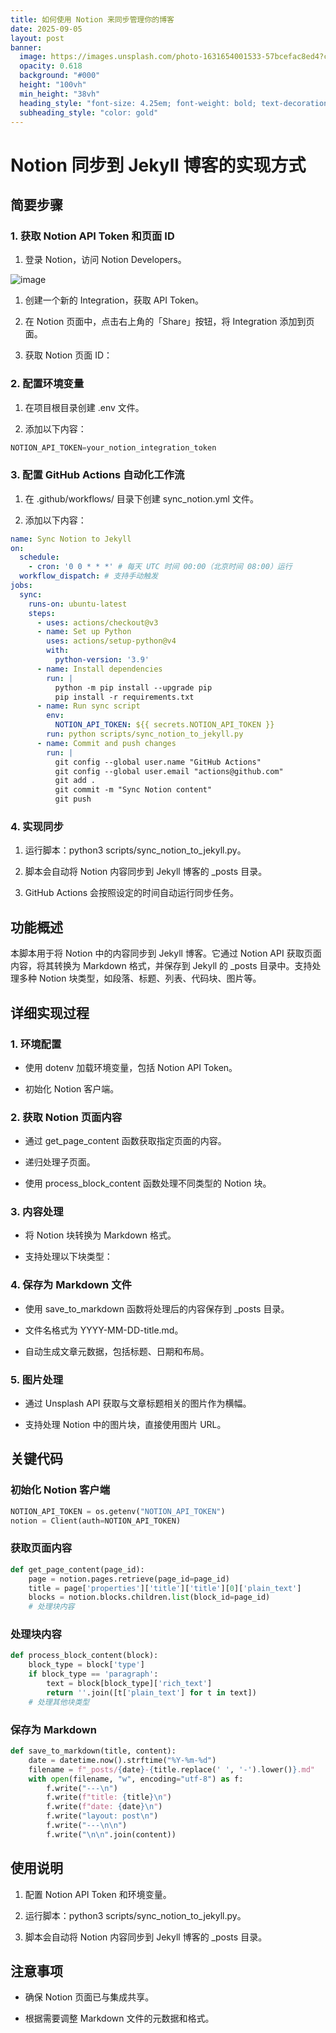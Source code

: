 ```yaml
---
title: 如何使用 Notion 来同步管理你的博客
date: 2025-09-05
layout: post
banner:
  image: https://images.unsplash.com/photo-1631654001533-57bcefac8ed4?crop=entropy&cs=tinysrgb&fit=max&fm=jpg&ixid=M3w2OTIwMzJ8MHwxfHJhbmRvbXx8fHx8fHx8fDE3NTcwNzYwNTl8&ixlib=rb-4.1.0&q=80&w=1080
  opacity: 0.618
  background: "#000"
  height: "100vh"
  min_height: "38vh"
  heading_style: "font-size: 4.25em; font-weight: bold; text-decoration: underline"
  subheading_style: "color: gold"
---
```


# Notion 同步到 Jekyll 博客的实现方式

## 简要步骤

### 1. 获取 Notion API Token 和页面 ID

1. 登录 Notion，访问 Notion Developers。

![image](https://prod-files-secure.s3.us-west-2.amazonaws.com/a7a0cc5a-89b9-4cda-8686-1fba0ca52f40/d19c1afe-dea5-4312-9333-786b0ba83054/image.png?X-Amz-Algorithm=AWS4-HMAC-SHA256&X-Amz-Content-Sha256=UNSIGNED-PAYLOAD&X-Amz-Credential=ASIAZI2LB46637XOYSJJ%2F20250905%2Fus-west-2%2Fs3%2Faws4_request&X-Amz-Date=20250905T124059Z&X-Amz-Expires=3600&X-Amz-Security-Token=IQoJb3JpZ2luX2VjEA0aCXVzLXdlc3QtMiJIMEYCIQDHf0IWlUIKMVmkznhxm46GYKC2etRE5FefDXYTHx2RvQIhAIn1wOYKW1%2BUExKeKMp8VVk0XBh3SLleLHKjLWvU%2F3xwKv8DCHYQABoMNjM3NDIzMTgzODA1IgzMdG470o1xoCdiyqAq3AMv%2FIZUeoIFQNceZZpdleKG2JyzWwxNZjckcERV194zGfER%2FI91jVByv%2BHAM%2BTAZMKjVH%2FvljJ5TcznEh4iOLmG90BKbtDoZJdYVw2ZwELXaw11pJ7tN0iczPYI7T6Zqr3d0KintetkAjmszimJ9c5I5if603J1%2BvhXjdmHZFcSoKSgpont4gjSH%2BdSo54ZVBhcvsRo57usYN4Xlk1GTcxDksco3ONOZCG57Ts%2F60DOQFzYqiSthx6V2G90Q4zWgHzw7wnUltHmEDiWurgT6qcLTvGsppydQC8X42MDya2r735DqrkM2YebSl26ory2EhDc4gioro13611OfTSoUSQusxeI6uBjwX0FR%2Fa8uLY2meJ240iom5dlGt2GT4YKr37CT0AyLP50e5weY0BBZOwY6EjgdS75rp9%2Bbl9wOHo1DLYSboXe6JUCbDlQN7IN7H0Ec71XslIXDvXOk4gn%2BkFLtCfri3Y5eKT3Rh9f5T2YrdrIv68z8oYiF%2FEw6Hpg1raiRKf2jp4KiI3TW3MgXxextP7ygPlAHmIL3cOgpvM8v8jnBFcyVdjhafAJOkC1RQOSI15%2FF1P%2FYAZxW8txieAp7%2BmN3edJ%2B5Z9pNB57HLWzlNMzMijNi9u63%2Fh%2BjD8rOvFBjqkAdg9Xiraagvi6dHUueHqW6EwHxcvr1hn2ThxS5GV2PgQ5mD8maTuoqj5MU1aP2rE87xwOxrvl1vu0xTIYZodWfLAnA87BHVIVpVaqOLQn5VlaD9TMgMiyGvqQH5siIGJ3XCf%2BsT9hk9eHH0jqBvHQigaZN1cAI%2ByM3fW2hebrvNUcZnhVLIAZ5wjTIcSdi%2Bfss4%2B0%2BCEvlMhkvi%2BhbjIwPtfLKuh&X-Amz-Signature=f5b7a517b2056aa5f0afd29adcbbc5c271819bb3226c7088b8e7f2188e76b6b1&X-Amz-SignedHeaders=host&x-amz-checksum-mode=ENABLED&x-id=GetObject)

1. 创建一个新的 Integration，获取 API Token。

1. 在 Notion 页面中，点击右上角的「Share」按钮，将 Integration 添加到页面。

1. 获取 Notion 页面 ID：


### 2. 配置环境变量

1. 在项目根目录创建 .env 文件。

1. 添加以下内容：

```javascript
NOTION_API_TOKEN=your_notion_integration_token
```

### 3. 配置 GitHub Actions 自动化工作流

1. 在 .github/workflows/ 目录下创建 sync_notion.yml 文件。

1. 添加以下内容：

```yaml
name: Sync Notion to Jekyll
on:
  schedule:
    - cron: '0 0 * * *' # 每天 UTC 时间 00:00（北京时间 08:00）运行
  workflow_dispatch: # 支持手动触发
jobs:
  sync:
    runs-on: ubuntu-latest
    steps:
      - uses: actions/checkout@v3
      - name: Set up Python
        uses: actions/setup-python@v4
        with:
          python-version: '3.9'
      - name: Install dependencies
        run: |
          python -m pip install --upgrade pip
          pip install -r requirements.txt
      - name: Run sync script
        env:
          NOTION_API_TOKEN: ${{ secrets.NOTION_API_TOKEN }}
        run: python scripts/sync_notion_to_jekyll.py
      - name: Commit and push changes
        run: |
          git config --global user.name "GitHub Actions"
          git config --global user.email "actions@github.com"
          git add .
          git commit -m "Sync Notion content"
          git push
```

### 4. 实现同步

1. 运行脚本：python3 scripts/sync_notion_to_jekyll.py。

1. 脚本会自动将 Notion 内容同步到 Jekyll 博客的 _posts 目录。

1. GitHub Actions 会按照设定的时间自动运行同步任务。

## 功能概述

本脚本用于将 Notion 中的内容同步到 Jekyll 博客。它通过 Notion API 获取页面内容，将其转换为 Markdown 格式，并保存到 Jekyll 的 _posts 目录中。支持处理多种 Notion 块类型，如段落、标题、列表、代码块、图片等。

## 详细实现过程

### 1. 环境配置

- 使用 dotenv 加载环境变量，包括 Notion API Token。

- 初始化 Notion 客户端。

### 2. 获取 Notion 页面内容

- 通过 get_page_content 函数获取指定页面的内容。

- 递归处理子页面。

- 使用 process_block_content 函数处理不同类型的 Notion 块。

### 3. 内容处理

- 将 Notion 块转换为 Markdown 格式。

- 支持处理以下块类型：


### 4. 保存为 Markdown 文件

- 使用 save_to_markdown 函数将处理后的内容保存到 _posts 目录。

- 文件名格式为 YYYY-MM-DD-title.md。

- 自动生成文章元数据，包括标题、日期和布局。

### 5. 图片处理

- 通过 Unsplash API 获取与文章标题相关的图片作为横幅。

- 支持处理 Notion 中的图片块，直接使用图片 URL。

## 关键代码

### 初始化 Notion 客户端

```python
NOTION_API_TOKEN = os.getenv("NOTION_API_TOKEN")
notion = Client(auth=NOTION_API_TOKEN)
```

### 获取页面内容

```python
def get_page_content(page_id):
    page = notion.pages.retrieve(page_id=page_id)
    title = page['properties']['title']['title'][0]['plain_text']
    blocks = notion.blocks.children.list(block_id=page_id)
    # 处理块内容
```

### 处理块内容

```python
def process_block_content(block):
    block_type = block['type']
    if block_type == 'paragraph':
        text = block[block_type]['rich_text']
        return ''.join([t['plain_text'] for t in text])
    # 处理其他块类型
```

### 保存为 Markdown

```python
def save_to_markdown(title, content):
    date = datetime.now().strftime("%Y-%m-%d")
    filename = f"_posts/{date}-{title.replace(' ', '-').lower()}.md"
    with open(filename, "w", encoding="utf-8") as f:
        f.write("---\n")
        f.write(f"title: {title}\n")
        f.write(f"date: {date}\n")
        f.write("layout: post\n")
        f.write("---\n\n")
        f.write("\n\n".join(content))
```

## 使用说明

1. 配置 Notion API Token 和环境变量。

1. 运行脚本：python3 scripts/sync_notion_to_jekyll.py。

1. 脚本会自动将 Notion 内容同步到 Jekyll 博客的 _posts 目录。

## 注意事项

- 确保 Notion 页面已与集成共享。

- 根据需要调整 Markdown 文件的元数据和格式。